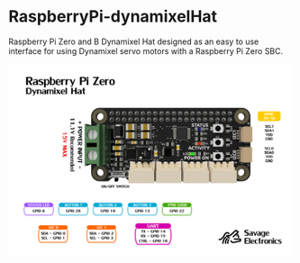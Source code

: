 # RaspberryPi-dynamixelHat
Raspberry Pi Zero and B Dynamixel Hat designed as an easy to use interface for using Dynamixel servo motors with a Raspberry Pi Zero SBC.

![dynamixelHat](https://raw.githubusercontent.com/JosueAGtz/RaspberryPi-dynamixelHat/main/Hardware/Dynamixel%20Hat%20Maxim%20Pinout.PNG)
